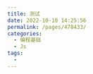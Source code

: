 ```yaml
---
title: 测试
date: 2022-10-10 14:25:56
permalink: /pages/478433/
categories:
  - 编程基础
  - Js
tags:
  - 
---
```


